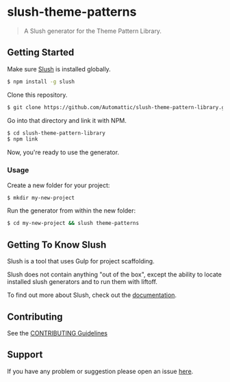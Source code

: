 # slush-theme-patterns

> A Slush generator for the Theme Pattern Library.


## Getting Started

Make sure [Slush](https://github.com/slushjs/slush) is installed globally.

```bash
$ npm install -g slush
```

Clone this repository.

```bash
$ git clone https://github.com/Automattic/slush-theme-pattern-library.git
```

Go into that directory and link it with NPM.


```bash
$ cd slush-theme-pattern-library
$ npm link
```

Now, you're ready to use the generator.

### Usage

Create a new folder for your project:

```bash
$ mkdir my-new-project
```

Run the generator from within the new folder:

```bash
$ cd my-new-project && slush theme-patterns
```

## Getting To Know Slush

Slush is a tool that uses Gulp for project scaffolding.

Slush does not contain anything "out of the box", except the ability to locate installed slush generators and to run them with liftoff.

To find out more about Slush, check out the [documentation](https://github.com/slushjs/slush).

## Contributing

See the [CONTRIBUTING Guidelines](https://github.com/Automattic/slush-theme-pattern-library/blob/master/CONTRIBUTING.md)

## Support
If you have any problem or suggestion please open an issue [here](https://github.com/Automattic/slush-theme-pattern-library/issues).
